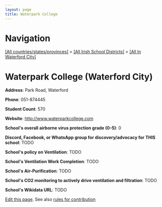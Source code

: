 ```yaml
---
layout: page
title: Waterpark College
---
```

# Navigation

[[All countries/states/provinces]](../../..) > [[All Irish School Districts]](../..) > [[All In Waterford City]](..)

# Waterpark College (Waterford City)

**Address**: Park Road, Waterford

**Phone**: 051-874445

**Student Count**: 570

**Website**: <http://www.waterparkcollege.com>

**School's overall airborne virus protection grade (0-5)**: 0

**Discord, Facebook, or WhatsApp group for discovery/advocacy for THIS school**: TODO

**School's policy on Ventilation**: TODO

**School's Ventilation Work Completion**: TODO

**School's Air-Purification**: TODO

**School's CO2 monitoring to actively drive ventilation and filtration**: TODO

**School's Wikidata URL**: TODO


[Edit this page](https://github.com/ventilate-schools/Ireland/edit/main/./Waterford_City/Waterpark_College.md). See also [rules for contribution](../../../contribution-rules/)